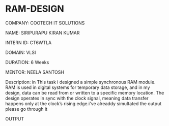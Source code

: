 # RAM-DESIGN
COMPANY: COOTECH IT SOLUTIONS

NAME: SIRIPURAPU KIRAN KUMAR 

INTERN ID: CT6WTLA

DOMAIN: VLSI

DURATION: 6 Weeks

MENTOR: NEELA SANTOSH

Description:
in This task i designed a simple synchronous RAM module. RAM is used in digital systems for temporary data storage, and in my design, data can be read from or written to a specific memory location. The design operates in sync with the clock signal, meaning data transfer happens only at the clock’s rising edge.i've alreaddy simultated the output please go through it

OUTPUT

